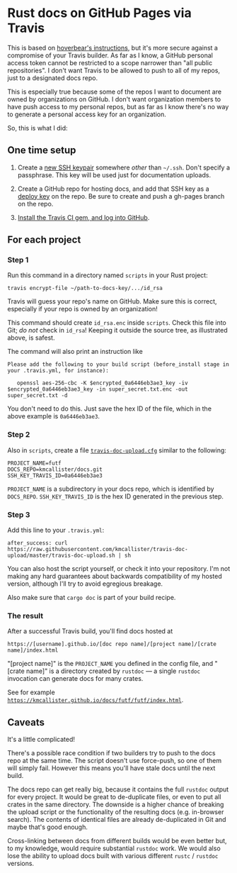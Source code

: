 # Rust docs on GitHub Pages via Travis

This is based on [hoverbear's
instructions](http://www.hoverbear.org/2015/03/07/rust-travis-github-pages/),
but it's more secure against a compromise of your Travis builder. As far as I
know, a GitHub personal access token cannot be restricted to a scope narrower
than "all public repositories". I don't want Travis to be allowed to push to
all of my repos, just to a designated docs repo.

This is especially true because some of the repos I want to document are owned
by organizations on GitHub. I don't want organization members to have push
access to my personal repos, but as far as I know there's no way to generate
a personal access key for an organization.

So, this is what I did:

## One time setup

1. Create a [new SSH keypair](https://help.github.com/articles/generating-ssh-keys/)
   somewhere *other* than `~/.ssh`. Don't specify a passphrase. This key will be used
   just for documentation uploads.

2. Create a GitHub repo for hosting docs, and add that SSH key as a [deploy key](https://developer.github.com/guides/managing-deploy-keys/#deploy-keys) on the repo. Be sure to create and push a gh-pages branch on the repo.

3. [Install the Travis CI gem, and log into GitHub](http://docs.travis-ci.com/user/encrypting-files/#Preparation).

## For each project

### Step 1

Run this command in a directory named `scripts` in your Rust project:

```
travis encrypt-file ~/path-to-docs-key/.../id_rsa
```

Travis will guess your repo's name on GitHub. Make sure this is correct, especially if your repo is
owned by an organization!

This command should create `id_rsa.enc` inside `scripts`. Check this file
into Git; *do not* check in `id_rsa`! Keeping it outside the source tree, as
illustrated above, is safest.

The command will also print an instruction like

```
Please add the following to your build script (before_install stage in your .travis.yml, for instance):

   openssl aes-256-cbc -K $encrypted_0a6446eb3ae3_key -iv $encrypted_0a6446eb3ae3_key -in super_secret.txt.enc -out super_secret.txt -d
```

You don't need to do this. Just save the hex ID of the file, which in the above example is `0a6446eb3ae3`.

### Step 2

Also in `scripts`, create a file [`travis-doc-upload.cfg`](https://github.com/kmcallister/futf/blob/master/scripts/travis-doc-upload.cfg) similar to the following:

```
PROJECT_NAME=futf
DOCS_REPO=kmcallister/docs.git
SSH_KEY_TRAVIS_ID=0a6446eb3ae3
```

`PROJECT_NAME` is a subdirectory in your docs repo, which is identified by `DOCS_REPO`.
`SSH_KEY_TRAVIS_ID` is the hex ID generated in the previous step.

### Step 3

Add this line to your `.travis.yml`:

```
after_success: curl https://raw.githubusercontent.com/kmcallister/travis-doc-upload/master/travis-doc-upload.sh | sh
```

You can also host the script yourself, or check it into your repository. I'm not making any hard guarantees about backwards compatibility of my hosted version, although I'll try to avoid egregious breakage.

Also make sure that `cargo doc` is part of your build recipe.

### The result

After a successful Travis build, you'll find docs hosted at

```
https://[username].github.io/[doc repo name]/[project name]/[crate name]/index.html
```

"[project name]" is the `PROJECT_NAME` you defined in the config file, and "[crate name]" is a directory created by `rustdoc` — a single `rustdoc` invocation can generate docs for many crates.

See for example [`https://kmcallister.github.io/docs/futf/futf/index.html`](https://kmcallister.github.io/docs/futf/futf/index.html).

## Caveats

It's a little complicated!

There's a possible race condition if two builders try to push to the docs repo
at the same time. The script doesn't use force-push, so one of them will simply
fail. However this means you'll have stale docs until the next build.

The docs repo can get really big, because it contains the full `rustdoc` output
for every project. It would be great to de-duplicate files, or even to put all
crates in the same directory. The downside is a higher chance of breaking the
upload script or the functionality of the resulting docs (e.g. in-browser
search). The contents of identical files are already de-duplicated in Git and
maybe that's good enough.

Cross-linking between docs from different builds would be even better but, to
my knowledge, would require substantial `rustdoc` work. We would also lose the
ability to upload docs built with various different `rustc` / `rustdoc`
versions.
